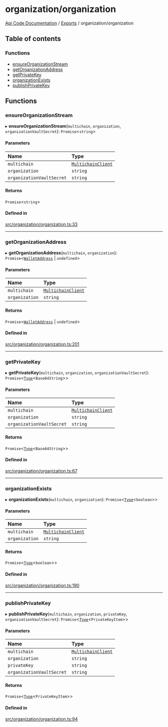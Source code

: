 # organization/organization
 
[Api Code Documentation](../README.md) / [Exports](../modules.md) / organization/organization

## Table of contents

### Functions

- [ensureOrganizationStream](organization_organization.md#ensureorganizationstream)
- [getOrganizationAddress](organization_organization.md#getorganizationaddress)
- [getPrivateKey](organization_organization.md#getprivatekey)
- [organizationExists](organization_organization.md#organizationexists)
- [publishPrivateKey](organization_organization.md#publishprivatekey)

## Functions

### ensureOrganizationStream

▸ **ensureOrganizationStream**(`multichain`, `organization`, `organizationVaultSecret`): `Promise`\<`string`\>

#### Parameters

| Name | Type |
| :------ | :------ |
| `multichain` | [`MultichainClient`](../interfaces/service_Client_h.MultichainClient.md) |
| `organization` | `string` |
| `organizationVaultSecret` | `string` |

#### Returns

`Promise`\<`string`\>

#### Defined in

[src/organization/organization.ts:33](https://github.com/openkfw/TruBudget/blob/e3c318d/api/src/organization/organization.ts#L33)

___

### getOrganizationAddress

▸ **getOrganizationAddress**(`multichain`, `organization`): `Promise`\<[`WalletAddress`](network_model_Nodes.md#walletaddress) \| `undefined`\>

#### Parameters

| Name | Type |
| :------ | :------ |
| `multichain` | [`MultichainClient`](../interfaces/service_Client_h.MultichainClient.md) |
| `organization` | `string` |

#### Returns

`Promise`\<[`WalletAddress`](network_model_Nodes.md#walletaddress) \| `undefined`\>

#### Defined in

[src/organization/organization.ts:201](https://github.com/openkfw/TruBudget/blob/e3c318d/api/src/organization/organization.ts#L201)

___

### getPrivateKey

▸ **getPrivateKey**(`multichain`, `organization`, `organizationVaultSecret`): `Promise`\<[`Type`](result.md#type)\<`Base64String`\>\>

#### Parameters

| Name | Type |
| :------ | :------ |
| `multichain` | [`MultichainClient`](../interfaces/service_Client_h.MultichainClient.md) |
| `organization` | `string` |
| `organizationVaultSecret` | `string` |

#### Returns

`Promise`\<[`Type`](result.md#type)\<`Base64String`\>\>

#### Defined in

[src/organization/organization.ts:67](https://github.com/openkfw/TruBudget/blob/e3c318d/api/src/organization/organization.ts#L67)

___

### organizationExists

▸ **organizationExists**(`multichain`, `organization`): `Promise`\<[`Type`](result.md#type)\<`boolean`\>\>

#### Parameters

| Name | Type |
| :------ | :------ |
| `multichain` | [`MultichainClient`](../interfaces/service_Client_h.MultichainClient.md) |
| `organization` | `string` |

#### Returns

`Promise`\<[`Type`](result.md#type)\<`boolean`\>\>

#### Defined in

[src/organization/organization.ts:190](https://github.com/openkfw/TruBudget/blob/e3c318d/api/src/organization/organization.ts#L190)

___

### publishPrivateKey

▸ **publishPrivateKey**(`multichain`, `organization`, `privateKey`, `organizationVaultSecret`): `Promise`\<[`Type`](result.md#type)\<`PrivateKeyItem`\>\>

#### Parameters

| Name | Type |
| :------ | :------ |
| `multichain` | [`MultichainClient`](../interfaces/service_Client_h.MultichainClient.md) |
| `organization` | `string` |
| `privateKey` | `string` |
| `organizationVaultSecret` | `string` |

#### Returns

`Promise`\<[`Type`](result.md#type)\<`PrivateKeyItem`\>\>

#### Defined in

[src/organization/organization.ts:94](https://github.com/openkfw/TruBudget/blob/e3c318d/api/src/organization/organization.ts#L94)
